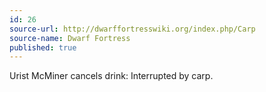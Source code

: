 ```yaml
---
id: 26
source-url: http://dwarffortresswiki.org/index.php/Carp
source-name: Dwarf Fortress
published: true
---
```


<p>Urist McMiner cancels drink: Interrupted by carp.</p>


